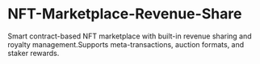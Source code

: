 # NFT-Marketplace-Revenue-Share
 Smart contract-based NFT marketplace with built-in revenue sharing and royalty management.Supports meta-transactions, auction formats, and staker rewards.
